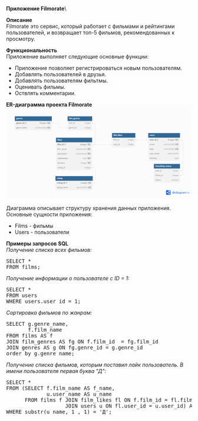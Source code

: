 **Приложение Filmorate**\

**Описание**\
Filmorate это сервис, который работает с фильмами и рейтингами пользователей, и возвращает топ-5 фильмов, рекомендованных к просмотру. 

**Функциональность**\
Приложение выполняет следующие основные функции: 
* Приложение позволяет регистрироваться новым пользователям.
* Добавлять пользователей в друзья. 
* Добавлять пользователям фильтмы. 
* Оценивать фильмы. 
* Оствлять комментарии. 

**ER-диаграмма проекта Filmorate**
![er-diagram](er_diagram_filmorate.png)  

Диаграмма описывает структуру хранения данных приложения. Основные сущности приложения:
* Films - фильмы
* Users - пользователи

**Примеры запросов SQL**\
_Получение списка всех фильмов:_

<pre>SELECT *
FROM films; 
</pre>
_Получение информации о пользователе с ID = 1:_

<pre>SELECT *
FROM users
WHERE users.user_id = 1;
</pre>  
_Сортировка фильмов по жанрам:_
<pre>SELECT g.genre_name,
       f.film_name      	
FROM films AS f
JOIN film_genres AS fg ON f.film_id  = fg.film_id
JOIN genres AS g ON fg.genre_id = g.genre_id 
order by g.genre_name; 
</pre>

_Получение списка фильмов, которым поставил лайк пользователь. В имени пользователя первая буква "Д":_
<pre>SELECT *
FROM (SELECT f.film_name AS f_name, 
			 u.user_name AS u_name 
	  FROM films f JOIN film_likes fl ON f.film_id = fl.film_id 
	               JOIN users u ON fl.user_id = u.user_id) AS fu 
WHERE substr(u_name, 1 , 1) = 'Д'; 
</pre>
